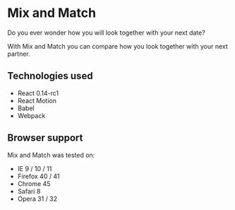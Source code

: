 # Mix and Match

Do you ever wonder how you will look together with your next date?

With Mix and Match you can compare how you look together with your next partner.

## Technologies used

- React 0.14-rc1
- React Motion
- Babel
- Webpack

## Browser support

Mix and Match was tested on:

- IE 9 / 10 / 11
- Firefox 40 / 41
- Chrome 45
- Safari 8
- Opera 31 / 32
